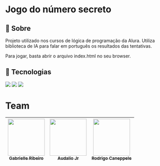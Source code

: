 <h1>Jogo do número secreto</h1>

<h2>🔖 Sobre</h2>
<p>Projeto utilizado nos cursos de lógica de programação da Alura. 
   Utiliza biblioteca de IA para falar em português os resultados das tentativas.</p>
Para jogar, basta abrir o arquivo index.html no seu browser. 

## 🚀 Tecnologias
<div>
  <img src="https://img.shields.io/badge/HTML-239120?style=for-the-badge&logo=html5&logoColor=white">
  <img src="https://img.shields.io/badge/CSS-239120?&style=for-the-badge&logo=css3&logoColor=white">
  <img src="https://img.shields.io/badge/JavaScript-F7DF1E?style=for-the-badge&logo=javascript&logoColor=black">
</div>

# Team

| [<img loading="lazy" src="https://avatars.githubusercontent.com/u/33001620?v=4" width=115><br><sub>Gabrielle Ribeiro</sub>](https://github.com/gabrielle-ribeiro) | [<img loading="lazy" src="https://avatars.githubusercontent.com/u/129007533?v=4" width=115><br><sub>Audalio Jr</sub>](https://github.com/audalio-devops) |  [<img loading="lazy" src="https://avatars.githubusercontent.com/u/522931?v=4" width=115><br><sub>Rodrigo Caneppele</sub>](https://github.com/rcaneppele) |
| :---: | :---: | :---: |
